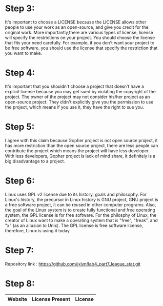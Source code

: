 # Step 3:
It's important to choose a LICENSE because the LICENSE allows other people to use your work as an open-source, and give you credit for the original work. 
More importantly,there are various types of license, license will specify the restrictions on your project. You should choose the license that fits your need 
carefully. For example, if you don't want your project to be free software, you should use the license that specify the restriction that you want to make.

# Step 4:
It's important that you shouldn't choose a project that doesn't have a explicit license because you may get sued by violating the copyright of the project.
The owner of the project may not consider his/her project as an open-source project. They didn't explicitly give you the permission to use the project, which
means if you use it, they have the right to sue you.

# Step 5:
I agree with this claim because Gopher project is not open source project, it has more restriction than the open source project,
there are less people can contribute the project which means the project will have less developer. With less developers, Gopher project is lack of mind
share, it definitely is a big disadvantage to a project.

# Step 6:
Linux uses GPL v2 license due to its history, goals and philosophy. For Linux's history, the precursor in Linux history is GNU project, GNU project is 
a free software project, it can be reused in other computer programs. Also, the goal of the Linux system is to create fully functional and free operating system, 
the GPL license is for free software. For the philosphy of Linux, the creator of Linux want to make a operating system that is "free", "freak", and "x" 
(as an allusion to Unix). The GPL license is free software license, therefore, Linux is using it today.

# Step 7:
Repository link : https://github.com/jxlyn/lab4_part7_league_stat.git

# Step 8:
|Website      | License Present |    License    |
| :---        |    :----:       |          ---: |






 
